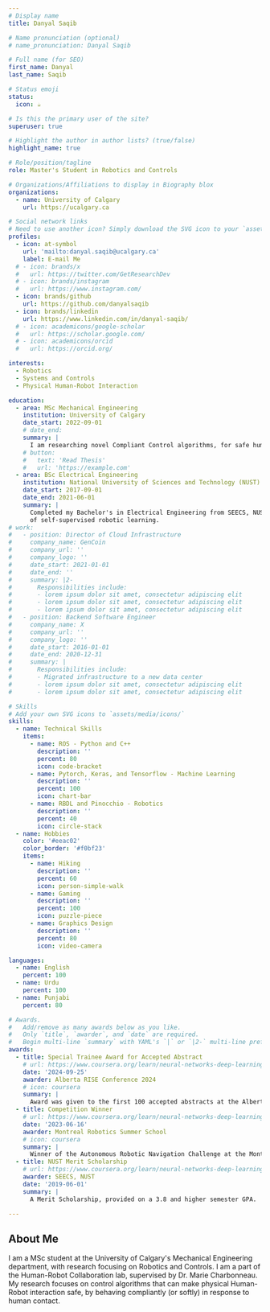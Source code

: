 ```yaml
---
# Display name
title: Danyal Saqib

# Name pronunciation (optional)
# name_pronunciation: Danyal Saqib

# Full name (for SEO)
first_name: Danyal
last_name: Saqib

# Status emoji
status:
  icon: ☕️

# Is this the primary user of the site?
superuser: true

# Highlight the author in author lists? (true/false)
highlight_name: true

# Role/position/tagline
role: Master's Student in Robotics and Controls

# Organizations/Affiliations to display in Biography blox
organizations:
  - name: University of Calgary
    url: https://ucalgary.ca

# Social network links
# Need to use another icon? Simply download the SVG icon to your `assets/media/icons/` folder.
profiles:
  - icon: at-symbol
    url: 'mailto:danyal.saqib@ucalgary.ca'
    label: E-mail Me
  # - icon: brands/x
  #   url: https://twitter.com/GetResearchDev
  # - icon: brands/instagram
  #   url: https://www.instagram.com/
  - icon: brands/github
    url: https://github.com/danyalsaqib
  - icon: brands/linkedin
    url: https://www.linkedin.com/in/danyal-saqib/
  # - icon: academicons/google-scholar
  #   url: https://scholar.google.com/
  # - icon: academicons/orcid
  #   url: https://orcid.org/

interests:
  - Robotics
  - Systems and Controls
  - Physical Human-Robot Interaction

education:
  - area: MSc Mechanical Engineering
    institution: University of Calgary
    date_start: 2022-09-01
    # date_end: 
    summary: |
      I am researching novel Compliant Control algorithms, for safe human-robot interaction.
    # button:
    #   text: 'Read Thesis'
    #   url: 'https://example.com'
  - area: BSc Electrical Engineering
    institution: National University of Sciences and Technology (NUST)
    date_start: 2017-09-01
    date_end: 2021-06-01
    summary: |
      Completed my Bachelor's in Electrical Engineering from SEECS, NUST, Islamabad, Pakistan. My undergraduate thesis was in the domain
      of self-supervised robotic learning.
# work:
#   - position: Director of Cloud Infrastructure
#     company_name: GenCoin
#     company_url: ''
#     company_logo: ''
#     date_start: 2021-01-01
#     date_end: ''
#     summary: |2-
#       Responsibilities include:
#       - lorem ipsum dolor sit amet, consectetur adipiscing elit
#       - lorem ipsum dolor sit amet, consectetur adipiscing elit
#       - lorem ipsum dolor sit amet, consectetur adipiscing elit
#   - position: Backend Software Engineer
#     company_name: X
#     company_url: ''
#     company_logo: ''
#     date_start: 2016-01-01
#     date_end: 2020-12-31
#     summary: |
#       Responsibilities include:
#       - Migrated infrastructure to a new data center
#       - lorem ipsum dolor sit amet, consectetur adipiscing elit
#       - lorem ipsum dolor sit amet, consectetur adipiscing elit

# Skills
# Add your own SVG icons to `assets/media/icons/`
skills:
  - name: Technical Skills
    items:
      - name: ROS - Python and C++
        description: ''
        percent: 80
        icon: code-bracket
      - name: Pytorch, Keras, and Tensorflow - Machine Learning
        description: ''
        percent: 100
        icon: chart-bar
      - name: RBDL and Pinocchio - Robotics
        description: ''
        percent: 40
        icon: circle-stack
  - name: Hobbies
    color: '#eeac02'
    color_border: '#f0bf23'
    items:
      - name: Hiking
        description: ''
        percent: 60
        icon: person-simple-walk
      - name: Gaming
        description: ''
        percent: 100
        icon: puzzle-piece
      - name: Graphics Design
        description: ''
        percent: 80
        icon: video-camera

languages:
  - name: English
    percent: 100
  - name: Urdu
    percent: 100
  - name: Punjabi
    percent: 80

# Awards.
#   Add/remove as many awards below as you like.
#   Only `title`, `awarder`, and `date` are required.
#   Begin multi-line `summary` with YAML's `|` or `|2-` multi-line prefix and indent 2 spaces below.
awards:
  - title: Special Trainee Award for Accepted Abstract
    # url: https://www.coursera.org/learn/neural-networks-deep-learning
    date: '2024-09-25'
    awarder: Alberta RISE Conference 2024
    # icon: coursera
    summary: |
      Award was given to the first 100 accepted abstracts at the Alberta RISE Conference 2024.
  - title: Competition Winner
    # url: https://www.coursera.org/learn/neural-networks-deep-learning
    date: '2023-06-16'
    awarder: Montreal Robotics Summer School
    # icon: coursera
    summary: |
      Winner of the Autonomous Robotic Navigation Challenge at the Montreal Robotics Summer School 2023, held at Mila - Quebec AI Institute.
  - title: NUST Merit Scholarship
    # url: https://www.coursera.org/learn/neural-networks-deep-learning
    awarder: SEECS, NUST
    date: '2019-06-01'
    summary: |
      A Merit Scholarship, provided on a 3.8 and higher semester GPA.

---
```


## About Me

I am a MSc student at the University of Calgary's Mechanical Engineering department, with research focusing on Robotics and Controls. I am a part of the Human-Robot Collaboration lab, supervised by Dr. Marie Charbonneau. My research focuses on control algorithms that can make physical Human-Robot interaction safe, by behaving compliantly (or softly) in response to human contact.
